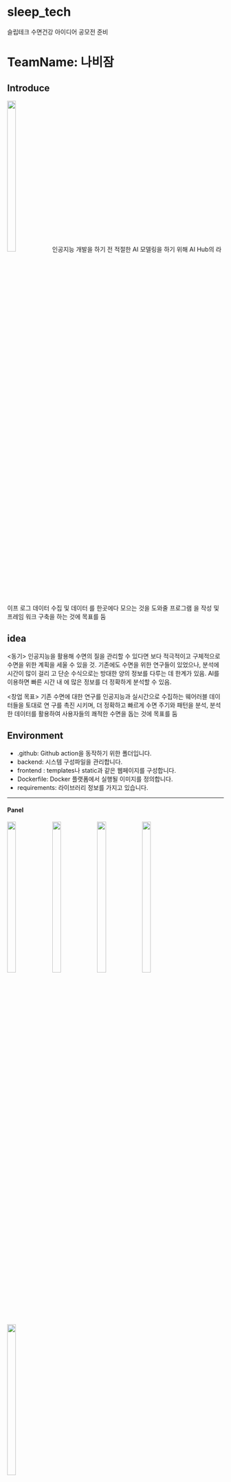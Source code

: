 # sleep_tech
슬립테크 수면건강 아이디어 공모전 준비

# TeamName: 나비잠
## Introduce
<img src="https://user-images.githubusercontent.com/59524278/176324637-eb965d3f-220c-49c8-9373-52cd6a9c8706.png" width="20%" height="30%">
인공지능 개발을 하기 전 적절한 AI 모델링을 하기 위해 AI Hub의 라이프 로그 데이터 수집 및 데이터 를 한곳에다 모으는 것을 도와줄 프로그램 을 작성 및 프레임 워크 구축을 하는 것에 목표를 둠

## idea
<동기>
인공지능을 활용해 수면의 질을 관리할 수 있다면 보다 적극적이고 구체적으로 수면을 위한
계획을 세울 수 있을 것. 기존에도 수면을 위한 연구들이 있었으나, 분석에 시간이 많이 걸리
고 단순 수식으로는 방대한 양의 정보를 다루는 데 한계가 있음. AI를 이용하면 빠른 시간 내
에 많은 정보를 더 정확하게 분석할 수 있음.


<창업 목표>
기존 수면에 대한 연구를 인공지능과 실시간으로 수집하는 웨어러블 데이터들을 토대로 연
구를 촉진 시키며, 더 정확하고 빠르게 수면 주기와 패턴을 분석, 분석한 데이터를 활용하여 사용자들의 쾌적한 수면을 돕는 것에 목표를 둠

## Environment
- .github: Github action을 동작하기 위한 폴더입니다.
- backend: 시스템 구성파일을 관리합니다.
- frontend : templates나 static과 같은 웹페이지를 구성합니다.
- Dockerfile: Docker 플랫폼에서 실행될 이미지를 정의합니다.
- requirements: 라이브러리 정보를 가지고 있습니다.
<hr>
<h4>Panel</h4>
<p align="Left">
<img src="https://user-images.githubusercontent.com/59524278/176220440-57df64ba-5e5e-4f2c-b8c7-411e8882e590.jpg" width="20%" height="30%">
<img src="https://user-images.githubusercontent.com/59524278/176220486-24426643-2702-4b94-9892-ed75cc17009d.jpg" width="20%" height="30%">
<img src="https://user-images.githubusercontent.com/59524278/176220502-e0bff511-5d91-486e-b7ec-7914cddfb67c.jpg" width="20%" height="30%">
<img src="https://user-images.githubusercontent.com/59524278/176220514-001fd457-9b7c-49c4-a4c1-c0e7a8f34aa1.jpg" width="20%" height="30%">
<img src="https://user-images.githubusercontent.com/59524278/176220525-b78fba0a-0af5-4118-bfc9-7ec2695d3c39.jpg" width="20%" height="30%">
</p>
